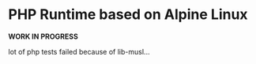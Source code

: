 PHP Runtime based on Alpine Linux
===================================

**WORK IN PROGRESS**

lot of php tests failed because of lib-musl...
